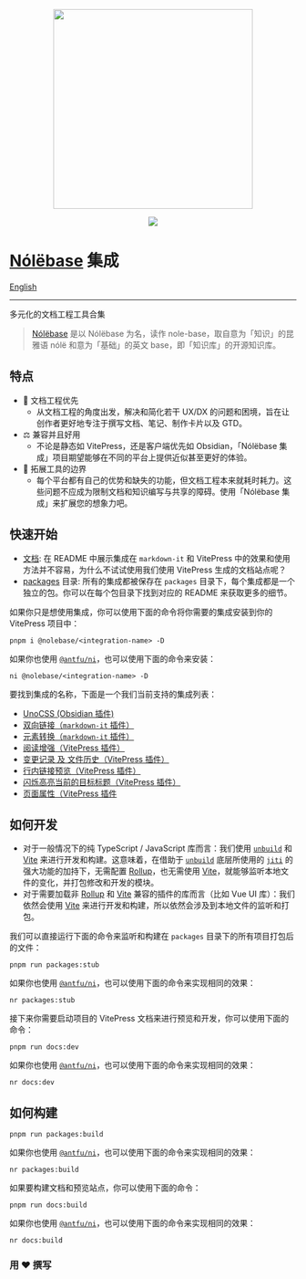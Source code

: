 <p align="center">
  <img width="350" src="https://user-images.githubusercontent.com/19204772/193437443-b5e04990-9957-4339-a83c-72b33307dbff.png">
</p>

<p align="center">
  <a href="https://opensource.org/licenses/MIT"><img src="https://img.shields.io/badge/License-MIT-green.svg" /></a>
</p>

# [Nólëbase](https://github.com/nolebase/nolebase) 集成

[English](./README.md)

---

多元化的文档工程工具合集

> [Nólëbase](https://github.com/nolebase/nolebase) 是以 Nólëbase 为名，读作 nole-base，取自意为「知识」的昆雅语 nólë 和意为「基础」的英文 base，即「知识库」的开源知识库。

## 特点

- 🚀 文档工程优先
  - 从文档工程的角度出发，解决和简化若干 UX/DX 的问题和困境，旨在让创作者更好地专注于撰写文档、笔记、制作卡片以及 GTD。
- ⚖️ 兼容并且好用
  - 不论是静态如 VitePress，还是客户端优先如 Obsidian，「Nólëbase 集成」项目期望能够在不同的平台上提供近似甚至更好的体验。
- 🧩 拓展工具的边界
  - 每个平台都有自己的优势和缺失的功能，但文档工程本来就耗时耗力。这些问题不应成为限制文档和知识编写与共享的障碍。使用「Nólëbase 集成」来扩展您的想象力吧。

## 快速开始

- [文档](https://nolebase-integrations.ayaka.io/): 在 README 中展示集成在 `markdown-it` 和 VitePress 中的效果和使用方法并不容易，为什么不试试使用我们使用 VitePress 生成的文档站点呢？
- [packages](./packages) 目录: 所有的集成都被保存在 `packages` 目录下，每个集成都是一个独立的包。你可以在每个包目录下找到对应的 README 来获取更多的细节。

如果你只是想使用集成，你可以使用下面的命令将你需要的集成安装到你的 VitePress 项目中：

```shell
pnpm i @nolebase/<integration-name> -D
```

如果你也使用 [`@antfu/ni`](https://github.com/antfu/ni)，也可以使用下面的命令来安装：

```shell
ni @nolebase/<integration-name> -D
```

要找到集成的名称，下面是一个我们当前支持的集成列表：

- [UnoCSS (Obsidian 插件)](https://github.com/nolebase/obsidian-plugin-unocss)
- [双向链接（`markdown-it` 插件）](./packages/markdown-it-bi-directional-links/README.md)
- [元素转换（`markdown-it` 插件）](./packages/markdown-it-element-transform/README.md)
- [阅读增强（VitePress 插件）](./packages/vitepress-plugin-enhanced-readabilities/README.md)
- [变更记录 及 文件历史（VitePress 插件）](./packages/vitepress-plugin-git-changelog/README.md)
- [行内链接预览（VitePress 插件）](./packages/vitepress-plugin-inline-link-preview/README.md)
- [闪烁高亮当前的目标标题（VitePress 插件）](./packages/vitepress-plugin-highlight-targeted-heading/README.md)
- [页面属性（VitePress 插件](./packages/vitepress-plugin-page-properties/README.md)

## 如何开发

- 对于一般情况下的纯 TypeScript / JavaScript 库而言：我们使用 [`unbuild`](https://github.com/unjs/unbuild) 和 [Vite](https://github.com/vitejs/vite) 来进行开发和构建。这意味着，在借助于 [`unbuild`](https://github.com/unjs/unbuild) 底层所使用的 [`jiti`](https://github.com/unjs/jiti) 的强大功能的加持下，无需配置 [Rollup](https://rollupjs.org/)，也无需使用 [Vite](https://github.com/vitejs/vite)，就能够监听本地文件的变化，并打包修改和开发的模块。
- 对于需要加载非 [Rollup](https://rollupjs.org/) 和 [Vite](https://github.com/vitejs/vite) 兼容的插件的库而言（比如 Vue UI 库）：我们依然会使用 [Vite](https://github.com/vitejs/vite) 来进行开发和构建，所以依然会涉及到本地文件的监听和打包。

我们可以直接运行下面的命令来监听和构建在 `packages` 目录下的所有项目打包后的文件：

```shell
pnpm run packages:stub
```

如果你也使用 [`@antfu/ni`](https://github.com/antfu/ni)，也可以使用下面的命令来实现相同的效果：

```shell
nr packages:stub
```

接下来你需要启动项目的 VitePress 文档来进行预览和开发，你可以使用下面的命令：

```shell
pnpm run docs:dev
```

如果你也使用 [`@antfu/ni`](https://github.com/antfu/ni)，也可以使用下面的命令来实现相同的效果：

```shell
nr docs:dev
```

## 如何构建

```shell
pnpm run packages:build
```

如果你也使用 [`@antfu/ni`](https://github.com/antfu/ni)，也可以使用下面的命令来实现相同的效果：

```shell
nr packages:build
```

如果要构建文档和预览站点，你可以使用下面的命令：

```shell
pnpm run docs:build
```

如果你也使用 [`@antfu/ni`](https://github.com/antfu/ni)，也可以使用下面的命令来实现相同的效果：

```shell
nr docs:build
```

### 用 ♥ 撰写
